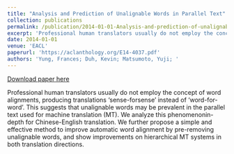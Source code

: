 ```yaml
---
title: "Analysis and Prediction of Unalignable Words in Parallel Text"
collection: publications
permalink: /publication/2014-01-01-Analysis-and-prediction-of-unalignable
excerpt: 'Professional human translators usually do not employ the concept of word alignments, producing translations ‘sense-forsense’ instead of ‘word-for-word’. This suggests that unalignable words may be prevalent in the parallel text used for machine translation (MT). We analyze this phenomenonin-depth for Chinese-English translation. We further propose a simple and effective method to improve automatic word alignment by pre-removing unalignable words, and show improvements on hierarchical MT systems in both translation directions.'
date: 2014-01-01
venue: 'EACL'
paperurl: 'https://aclanthology.org/E14-4037.pdf'
authors: 'Yung, Frances; Duh, Kevin; Matsumoto, Yuji; '
---
```


<a href='https://aclanthology.org/E14-4037.pdf'>Download paper here</a>

Professional human translators usually do not employ the concept of word alignments, producing translations ‘sense-forsense’ instead of ‘word-for-word’. This suggests that unalignable words may be prevalent in the parallel text used for machine translation (MT). We analyze this phenomenonin-depth for Chinese-English translation. We further propose a simple and effective method to improve automatic word alignment by pre-removing unalignable words, and show improvements on hierarchical MT systems in both translation directions.
